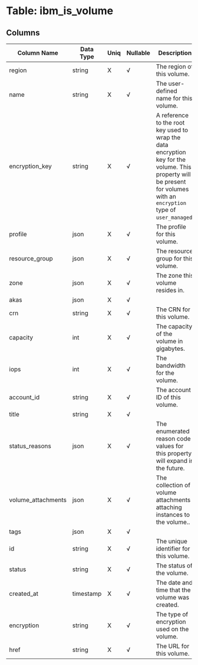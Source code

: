 # Table: ibm_is_volume

## Columns 

|  Column Name   |  Data Type  | Uniq | Nullable | Description | 
|  ----  | ----  | ----  | ----  | ---- | 
| region | string | X | √ | The region of this volume. | 
| name | string | X | √ | The user-defined name for this volume. | 
| encryption_key | string | X | √ | A reference to the root key used to wrap the data encryption key for the volume. This property will be present for volumes with an `encryption` type of `user_managed`. | 
| profile | json | X | √ | The profile for this volume. | 
| resource_group | json | X | √ | The resource group for this volume. | 
| zone | json | X | √ | The zone this volume resides in. | 
| akas | json | X | √ |  | 
| crn | string | X | √ | The CRN for this volume. | 
| capacity | int | X | √ | The capacity of the volume in gigabytes. | 
| iops | int | X | √ | The bandwidth for the volume. | 
| account_id | string | X | √ | The account ID of this volume. | 
| title | string | X | √ |  | 
| status_reasons | json | X | √ | The enumerated reason code values for this property will expand in the future. | 
| volume_attachments | json | X | √ | The collection of volume attachments attaching instances to the volume.. | 
| tags | json | X | √ |  | 
| id | string | X | √ | The unique identifier for this volume. | 
| status | string | X | √ | The status of the volume. | 
| created_at | timestamp | X | √ | The date and time that the volume was created. | 
| encryption | string | X | √ | The type of encryption used on the volume. | 
| href | string | X | √ | The URL for this volume. | 


